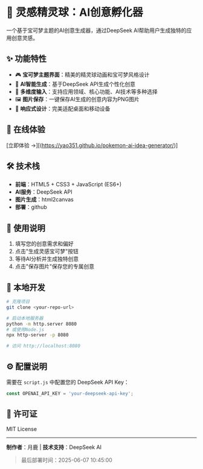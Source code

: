 # 🌟 灵感精灵球：AI创意孵化器

一个基于宝可梦主题的AI创意生成器，通过DeepSeek AI帮助用户生成独特的应用创意灵感。

## ✨ 功能特性

- 🎮 **宝可梦主题界面**：精美的精灵球动画和宝可梦风格设计
- 🤖 **AI智能生成**：基于DeepSeek API生成个性化创意
- 📝 **多维度输入**：支持应用领域、核心功能、AI技术等多种选择
- 🖼️ **图片保存**：一键保存AI生成的创意内容为PNG图片
- 📱 **响应式设计**：完美适配桌面和移动设备

## 🚀 在线体验

[立即体验 →][(https://yao351.github.io/pokemon-ai-idea-generator/)]

## 🛠️ 技术栈

- **前端**：HTML5 + CSS3 + JavaScript (ES6+)
- **AI服务**：DeepSeek API
- **图片生成**：html2canvas
- **部署**：github

## 📖 使用说明

1. 填写您的创意需求和偏好
2. 点击"生成灵感宝可梦"按钮
3. 等待AI分析并生成独特创意
4. 点击"保存图片"保存您的专属创意

## 🔧 本地开发

```bash
# 克隆项目
git clone <your-repo-url>

# 启动本地服务器
python -m http.server 8080
# 或使用Node.js
npx http-server -p 8080

# 访问 http://localhost:8080
```

## ⚙️ 配置说明

需要在 `script.js` 中配置您的 DeepSeek API Key：

```javascript
const OPENAI_API_KEY = 'your-deepseek-api-key';
```

## 📄 许可证

MIT License

---

**制作者**：月鹿 | **技术支持**：DeepSeek AI 

> 最后部署时间：2025-06-07 10:45:00
